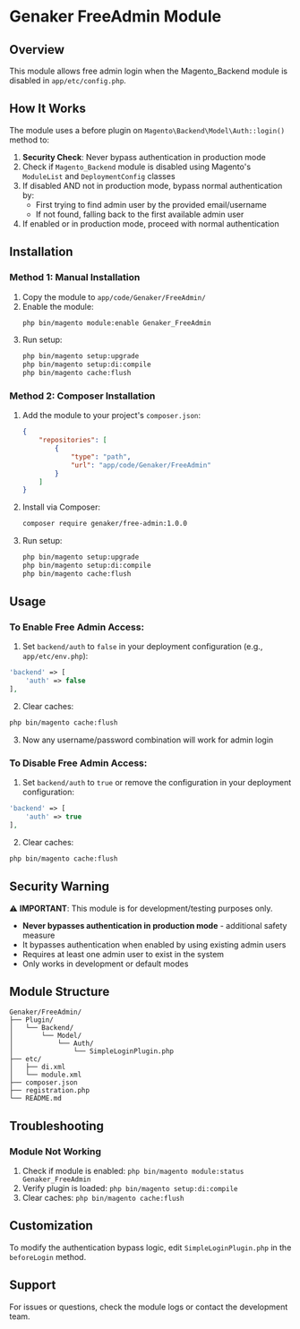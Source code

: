 # Genaker FreeAdmin Module

## Overview
This module allows free admin login when the Magento_Backend module is disabled in `app/etc/config.php`.

## How It Works
The module uses a before plugin on `Magento\Backend\Model\Auth::login()` method to:
1. **Security Check**: Never bypass authentication in production mode
2. Check if `Magento_Backend` module is disabled using Magento's `ModuleList` and `DeploymentConfig` classes
3. If disabled AND not in production mode, bypass normal authentication by:
   - First trying to find admin user by the provided email/username
   - If not found, falling back to the first available admin user
4. If enabled or in production mode, proceed with normal authentication

## Installation

### Method 1: Manual Installation
1. Copy the module to `app/code/Genaker/FreeAdmin/`
2. Enable the module:
   ```bash
   php bin/magento module:enable Genaker_FreeAdmin
   ```
3. Run setup:
   ```bash
   php bin/magento setup:upgrade
   php bin/magento setup:di:compile
   php bin/magento cache:flush
   ```

### Method 2: Composer Installation
1. Add the module to your project's `composer.json`:
   ```json
   {
       "repositories": [
           {
               "type": "path",
               "url": "app/code/Genaker/FreeAdmin"
           }
       ]
   }
   ```
2. Install via Composer:
   ```bash
   composer require genaker/free-admin:1.0.0
   ```
3. Run setup:
   ```bash
   php bin/magento setup:upgrade
   php bin/magento setup:di:compile
   php bin/magento cache:flush
   ```

## Usage

### To Enable Free Admin Access:
1. Set `backend/auth` to `false` in your deployment configuration (e.g., `app/etc/env.php`):
```php
'backend' => [
    'auth' => false
],
```

2. Clear caches:
```bash
php bin/magento cache:flush
```

3. Now any username/password combination will work for admin login

### To Disable Free Admin Access:
1. Set `backend/auth` to `true` or remove the configuration in your deployment configuration:
```php
'backend' => [
    'auth' => true
],
```

2. Clear caches:
```bash
php bin/magento cache:flush
```

## Security Warning
⚠️ **IMPORTANT**: This module is for development/testing purposes only. 
- **Never bypasses authentication in production mode** - additional safety measure
- It bypasses authentication when enabled by using existing admin users
- Requires at least one admin user to exist in the system
- Only works in development or default modes

## Module Structure
```
Genaker/FreeAdmin/
├── Plugin/
│   └── Backend/
│       └── Model/
│           └── Auth/
│               └── SimpleLoginPlugin.php
├── etc/
│   ├── di.xml
│   └── module.xml
├── composer.json
├── registration.php
└── README.md
```

## Troubleshooting

### Module Not Working
1. Check if module is enabled: `php bin/magento module:status Genaker_FreeAdmin`
2. Verify plugin is loaded: `php bin/magento setup:di:compile`
3. Clear caches: `php bin/magento cache:flush`

## Customization
To modify the authentication bypass logic, edit `SimpleLoginPlugin.php` in the `beforeLogin` method.

## Support
For issues or questions, check the module logs or contact the development team.
